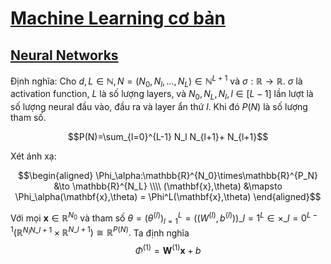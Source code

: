 # [Machine Learning cơ bản](https://machinelearningcoban.com/about/)
## [Neural Networks](https://machinelearningcoban.com/2017/02/24/mlp/)
Định nghĩa: Cho $d,L \in \mathbb{N}, N = (N_0,N_l,\dots,N_L) \in \mathbb{N}^{L+1}$ và $\sigma:\mathbb{R} \to \mathbb{R}.$ $\sigma$ là activation function, $L$ là số lượng layers, 
và $N_0,N_L,N_l,l \in [L-1]$ lần lượt là số lượng neural đầu vào, đầu ra và layer ẩn thứ $l$. Khi đó $P(N)$ là số lượng tham số.

$$P(N)=\sum_{l=0}^{L-1} N_l N_{l+1}+ N_{l+1}$$

  

Xét ánh xạ:

$$\begin{aligned} 
\Phi_\alpha:\mathbb{R}^{N_0}\times\mathbb{R}^{P_N} &\to \mathbb{R}^{N_L} \\\\ (\mathbf{x},\theta) &\mapsto \Phi_\alpha(\mathbf{x},\theta) = \Phi^L(\mathbf{x},\theta)
\end{aligned}$$

Với mọi $\mathbf{x} \in \mathbb{R}^{N_0}$ và tham số $\theta = (\theta^{(l)})_{l=1}^L=((W^{(l)},b^{(l)}))\_{l=1}^L \in \times\_{l=0}^{L-1}(\mathbb{R}^{N_l N\_{l+1}}\times \mathbb{R}^{N\_{l+1}})\cong \mathbb{R}^{P(N)}.$ Ta định nghĩa
$$\Phi^{(1)}=\mathbf{W}^{(1)}\mathbf{x}+b$$
